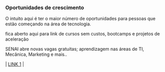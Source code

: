 ### Oportunidades de crescimento 

O intuito aqui é ter o maior número de oportunidades para pessoas que estão começando na área de tecnologia. 
 
fica aberto aqui para link de cursos sem custos, bootcamps e projetos de aceleração 

SENAI abre novas vagas gratuitas; aprendizagem nas áreas de TI, Mecânica, Marketing e mais..

| [LINK 1](https://pronatec.pro.br/senai-abre-novas-vagas-gratuitas/) |